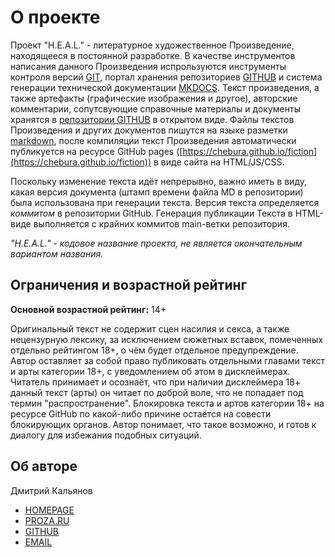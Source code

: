 # О проекте

Проект "H.E.A.L." - литературное художественное Произведение, находящееся в постоянной разработке. В качестве инструментов написания данного Произведения испрользуются инструменты контроля версий [GIT](https://git-scm.com/), портал хранения репозиториев [GITHUB](https://github.com) и система генерации технической документации [MKDOCS](https://www.mkdocs.org/). Текст произведения, а также артефакты (графические изображения и другое), авторские комментарии, сопутсвующие справочные материалы и документы хранятся в [репозитории GITHUB](https://github.com/Chebura/fiction) в открытом виде. Файлы текстов Произведения и других документов пишутся на языке разметки [markdown](https://ru.wikipedia.org/wiki/Markdown), после компиляции текст Произведения автоматически публикуется на ресурсе GitHub pages ([https://chebura.github.io/fiction](https://chebura.github.io/fiction)) в виде сайта на HTML/JS/CSS.

Поскольку изменение текста идёт непрерывно, важно иметь в виду, какая версия документа (штамп времени файла MD в репозитории) была использована при генерации текста. Версия текста определяется _коммитом_ в репозитории GitHub. Генерация публикации Текста в HTML-виде выполняется с крайних коммитов main-ветки репозитория.

*"H.E.A.L." - кодовое название проекта, не является окончательным вариантом названия.*

## Ограничения и возрастной рейтинг

**Основной возрастной рейтинг:** 14+

Оригинальный текст не содержит сцен насилия и секса, а также нецензурную лексику, за исключением сюжетных вставок, помеченных отдельно рейтингом 18+, о чём будет отдельное предупреждение. Автор оставляет за собой право публиковать отдельными главами текст и арты категории 18+, с уведомлением об этом в дисклеймерах. Читатель принимает и осознаёт, что при наличии дисклеймера 18+ данный текст (арты) он читает по доброй воле, что не попадает под термин "распространение". Блокировка текста и артов категории 18+ на ресурсе GitHub по какой-либо причине остаётся на совести блокирующих органов. Автор понимает, что такое возможно, и готов к диалогу для избежания подобных ситуаций.

## Об авторе

Дмитрий Кальянов

* [HOMEPAGE](http://mrald.narod.ru/)
* [PROZA.RU](https://proza.ru/avtor/mrald)
* [GITHUB](https://https://github.com/chebura)
* [EMAIL](mailto://mrald@yandex.ru)